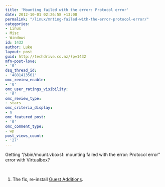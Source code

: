 ```yaml
---
title: 'Mounting failed with the error: Protocol error'
date: 2012-10-01 02:26:58 +13:00
permalink: "/linux/mnting-failed-with-the-error-protocol-error/"
categories:
- Linux
- Misc
- Windows
id: 1432
author: Luke
layout: post
guid: http://techdrive.co.nz/?p=1432
mfn-post-love:
- '0'
dsq_thread_id:
- '4881413561'
omc_review_enable:
- '0'
omc_user_ratings_visibility:
- '0'
omc_review_type:
- stars
omc_criteria_display:
- n
omc_featured_post:
- '0'
omc_comment_type:
- wp
post_views_count:
- '27'
---
```


Getting &#8220;/sbin/mount.vboxsf: mounting failed with the error: Protocol error&#8221; error with Virtualbox?

&nbsp;

  1. The fix, re-install [Guest Additions](http://luke.geek.nz//unix/rm-virtualbox-guest-additions/ "How to Remove VirtualBox Guest Additions").

&nbsp;

&nbsp;